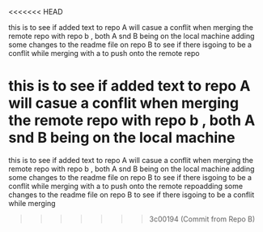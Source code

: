 <<<<<<< HEAD

this is to see if added text to repo A will casue a conflit when merging the remote repo with repo b , both A snd B being on the local machine 
adding some changes to the readme file on repo B to see if there isgoing to be a conflit while merging with a to push onto the remote repo

  this is to see if added text to repo A will casue a conflit when merging the remote repo with repo b , both A snd B being on the local machine
=======
   this is to see if added text to repo A will casue a conflit when merging the remote repo with repo b , both A snd B being on the local machine
adding some changes to the readme file on repo B to see if there isgoing to be a conflit while merging with a to push onto the remote repoadding some changes to the readme file on repo B to see if there isgoing to be a conflit while merging

>>>>>>> 3c00194 (Commit from Repo B)
